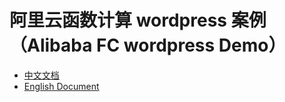 # 阿里云函数计算 wordpress 案例（Alibaba FC wordpress Demo）

- [中文文档](./readme_zh.md)
- [English Document](./readme_en.md)
